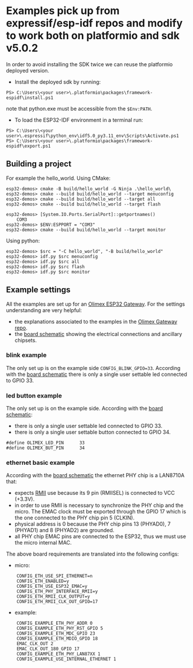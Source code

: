 # Examples pick up from expressif/esp-idf repos and modify to work both on platformio and sdk v5.0.2

In order to avoid installing the SDK twice we can reuse the platformio deployed version.

+ Install the deployed sdk by running:

```
PS> C:\Users\<your user>\.platformio\packages\framework-espidf\install.ps1
```
note that python.exe must be accessible from the `$Env:PATH`.

+ To load the ESP32-IDF environment in a terminal run:

```
PS> C:\Users\<your user>\.espressif\python_env\idf5.0_py3.11_env\Scripts\Activate.ps1
PS> C:\Users\<your user>\.platformio\packages\framework-espidf\export.ps1
```

## Building a project

For example the hello_world. Using CMake:

```
esp32-demos> cmake -B build/hello_world -G Ninja .\hello_world\
esp32-demos> cmake --build build/hello_world --target menuconfig
esp32-demos> cmake --build build/hello_world --target all
esp32-demos> cmake --build build/hello_world --target flash

esp32-demos> [System.IO.Ports.SerialPort]::getportnames()
    COM3
esp32-demos> $ENV:ESPPORT = "COM3"
esp32-demos> cmake --build build/hello_world --target monitor
```

Using python:

```
esp32-demos> $src = "-C hello_world", "-B build/hello_world"
esp32-demos> idf.py $src menuconfig
esp32-demos> idf.py $src all
esp32-demos> idf.py $src flash
esp32-demos> idf.py $src monitor
```

## Example settings

[schematic]: https://raw.githubusercontent.com/OLIMEX/ESP32-GATEWAY/master/HARDWARE/Hardware%20revision%20G/ESP32-GATEWAY_Rev_G.pdf
[gateway]: https://github.com/OLIMEX/ESP32-GATEWAY.git

All the examples are set up for an [Olimex ESP32 Gateway][gateway].
For the settings understanding are very helpful:
- the explanations associated to the examples in the [Olimex Gateway repo](https://raw.githubusercontent.com/OLIMEX/ESP32-GATEWAY/master/SOFTWARE/README.md).
- the [board schematic][schematic] showing the electrical connections and ancillary chipsets.

### blink example

The only set up is on the example side `CONFIG_BLINK_GPIO=33`. According with the [board schematic](1) there is
only a single user settable led connected to GPIO 33.

### led button example

The only set up is on the example side. According with the [board schematic](1):
- there is only a single user settable led connected to GPIO 33.
- there is only a single user settable button connected to GPIO 34.

```
#define OLIMEX_LED_PIN      33
#define OLIMEX_BUT_PIN      34
```

### ethernet basic example

According with the [board schematic](1) the ethernet PHY chip is a LAN8710A that:
- expects [RMII](https://en.wikipedia.org/wiki/Media-independent_interface#RMII) use because its 9 pin (RMIISEL) is connected to VCC (+3.3V). 
- in order to use RMII is necessary to synchronize the PHY chip and the micro. The EMAC clock must be exported through
  the GPIO 17 which is the one connected to the PHY chip pin 5 (CLKIN). 
- physical address is 0 because the PHY chip pins 13 (PHYAD0), 7 (PHYAD1) and 8 (PHYAD2) are grounded.
- all PHY chip EMAC pins are connected to the ESP32, thus we must use the micro internal MAC.

The above board requirements are translated into the following configs:
- micro:
```
    CONFIG_ETH_USE_SPI_ETHERNET=n
    CONFIG_ETH_ENABLED=y
    CONFIG_ETH_USE_ESP32_EMAC=y
    CONFIG_ETH_PHY_INTERFACE_RMII=y
    CONFIG_ETH_RMII_CLK_OUTPUT=y
    CONFIG_ETH_RMII_CLK_OUT_GPIO=17
```
- example:
```
    CONFIG_EXAMPLE_ETH_PHY_ADDR 0
    CONFIG_EXAMPLE_ETH_PHY_RST_GPIO 5
    CONFIG_EXAMPLE_ETH_MDC_GPIO 23
    CONFIG_EXAMPLE_ETH_MDIO_GPIO 18
    EMAC_CLK_OUT 2
    EMAC_CLK_OUT_180_GPIO 17
    CONFIG_EXAMPLE_ETH_PHY_LAN87XX 1
    CONFIG_EXAMPLE_USE_INTERNAL_ETHERNET 1
```
